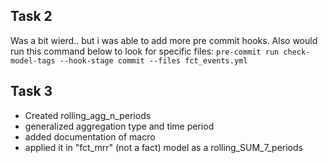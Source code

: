 ## Task 2
Was a bit wierd.. but i was able to add more pre commit hooks. Also would run this command below to look for specific files:
`pre-commit run check-model-tags --hook-stage commit --files fct_events.yml`

## Task 3
- Created  rolling_agg_n_periods
- generalized aggregation type and time period
- added documentation of macro
- applied it in "fct_mrr" (not a fact) model as a rolling_SUM_7_periods
